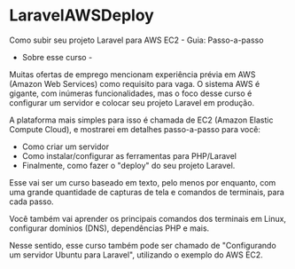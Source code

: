 # LaravelAWSDeploy
Como subir seu projeto Laravel para AWS EC2 - Guia: Passo-a-passo


- Sobre esse curso -

Muitas ofertas de emprego mencionam experiência prévia em AWS (Amazon Web Services) como requisito para vaga.
O sistema AWS é gigante, com inúmeras funcionalidades, mas o foco desse curso é configurar um servidor e colocar seu projeto Laravel em produção.

A plataforma mais simples para isso é chamada de EC2 (Amazon Elastic Compute Cloud), e mostrarei em detalhes passo-a-passo para você:

- Como criar um servidor
- Como instalar/configurar as ferramentas para PHP/Laravel
- Finalmente, como fazer o "deploy" do seu projeto Laravel.

Esse vai ser um curso baseado em texto, pelo menos por enquanto, com uma grande quantidade de capturas de tela e comandos de terminais, para cada passo.

Você também vai aprender os principais comandos dos terminais em Linux, configurar domínios (DNS), dependências PHP e mais.

Nesse sentido, esse curso também pode ser chamado de "Configurando um servidor Ubuntu para Laravel", utilizando o exemplo do AWS EC2.

